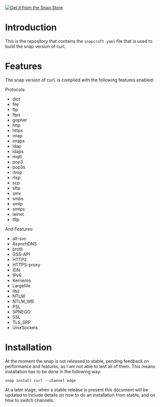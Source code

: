 [![Get it from the Snap Store](https://snapcraft.io/static/images/badges/en/snap-store-white.svg)](https://snapcraft.io/curl)

Introduction
============

This is the repository that contains the `snapcraft.yaml` file that is used to build the snap version of curl.

Features
========

The snap version of curl, is compiled with the following features enabled:

Protocols:

* dict
* file
* ftp
* ftps
* gopher
* http
* https
* imap
* imaps
* ldap
* ldaps
* mqtt
* pop3
* pop3s
* rtmp
* rtsp
* scp
* sftp
* smv
* smbs
* smtp
* smtps
* telnet
* tftp

And Features:

* alt-svc
* AsynchDNS
* brotli
* GSS-API
* HTTP2
* HTTPS-proxy
* IDN
* IPv6
* Kerneros
* Largefile
* libz
* NTLM
* NTLM_WB
* PSL
* SPNEGO
* SSL
* TLS_SRP
* UnixSockets

Installation
============

At the moment the snap is not released to stable, pending feedback on performance and features, as I am not able to test all of them. This means installation has to be done in the following way:

    snap install curl --channel edge

At a later stage, when a stable release is present this document will be updated to include details on how to do an installation from stable, and on how to switch channels.
